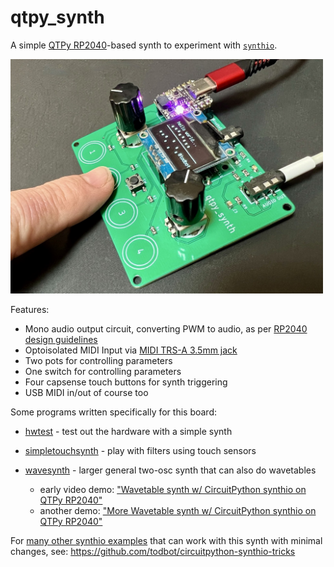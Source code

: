 # qtpy_synth

A simple [QTPy RP2040](https://learn.adafruit.com/adafruit-qt-py-2040/overview)-based
synth to experiment with [`synthio`](https://github.com/todbot/circuitpython-synthio-tricks).

<img src="./docs/qtpy_synth_proto2a.jpg" width=500>

Features:
 - Mono audio output circuit, converting PWM to audio, as per [RP2040 design guidelines](https://datasheets.raspberrypi.com/rp2040/hardware-design-with-rp2040.pdf#page=24)
 - Optoisolated MIDI Input via [MIDI TRS-A 3.5mm jack](https://www.perfectcircuit.com/make-noise-0-coast-midi-cable.html)
 - Two pots for controlling parameters
 - One switch for controlling parameters
 - Four capsense touch buttons for synth triggering
 - USB MIDI in/out of course too

Some programs written specifically for this board:

- [hwtest](https://github.com/todbot/qtpy_synth/tree/main/circuitpython/hwtest) - test out the hardware with a simple synth

- [simpletouchsynth](https://github.com/todbot/qtpy_synth/tree/main/circuitpython/simpletouchsynth) - play with filters using touch sensors

- [wavesynth](https://github.com/todbot/qtpy_synth/tree/main/circuitpython/wavesynth) - larger general two-osc synth that can also do wavetables
  - early video demo: ["Wavetable synth w/ CircuitPython synthio on QTPy RP2040"](https://www.youtube.com/watch?v=4hgDi6MNfsI)
  - another demo: ["More Wavetable synth w/ CircuitPython synthio on QTPy RP2040"](https://www.youtube.com/watch?v=80yjwxscnnA)

For [many other synthio examples](https://github.com/todbot/circuitpython-synthio-tricks/tree/main/examples)
that can work with this synth with minimal changes,
see: https://github.com/todbot/circuitpython-synthio-tricks
